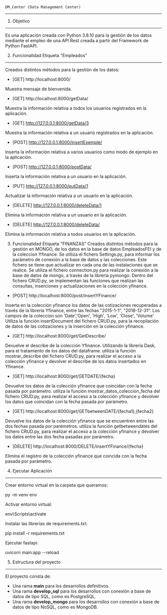 	DM_Center (Data Management Center)
----------------------------------

1. Objetivo
-----------

Es una aplicación creada con Python 3.8.10 para la gestión de los datos mediante el empleo de una API Rest creada a partir del Framework de Python FastAPI.

2. Funcionalidad Etiqueta "Empleados"
------------------

Creados distintos métodos para la gestión de los datos:

* [GET] http://localhost:8000/

Muestra mensaje de bienvenida.

* [GET] http://localhost:8000/getData/

Muestra la información relativa a todos los usuarios registrados en la aplicación.

* [GET] http://127.0.0.1:8000/getData/3

Muestra la información relativa a un usuario registrados en la aplicación.

* [POST] http://127.0.0.1:8000/insertExemple/

Inserta la información relativa a varios usuarios como modo de ejemplo en la aplicación.

* [POST] http://127.0.0.1:8000/postData/

Inserta la información relativa a un usuario en la aplicación.

* [PUT] http://127.0.0.1:8000/putData/1

Actualizar la información relativa a un usuario en la aplicación.

* [DELETE] http://127.0.0.1:8000/deleteData/1

Elimina la información relativa a un usuario en la aplicación.

* [DELETE] http://127.0.0.1:8000/deleteData/

Elimina la información relativa a todos usuarios en la aplicación.


3. Funcionalidad Etiqueta "FINANZAS"
Creados distintos métodos para la gestión en MONGO, de los datos en la base de datos EmpleadosFEI y de la coleccion Yfinance:
Se utiliza el fichero Settings.py, para informar los parámetro de conexión a la base de datos y las colecciones. Este fichero se tiene que actualizar en cada una de las instalaciones que se realice.
Se utiliza el fichero connection.py para realizar la conexión a la base de datos de mongo, a través de la librería pymongo.
Dentro del fichero CRUD.py, se implementan las funciones que realizan las consultas, inserciones y actualizaciones en la colección yfinance.

* [POST] http://localhost:8000/post/insertYFinance/

Inserta en la colección yfinance los datos de las cotizaciones recuperadas a través de la librería Yfinance, entre las fechas "2015-1-1", "2018-12-31".
Los campos de la coleccion son 'Date','Open', 'High', 'Low', 'Close', 'Volume'
Utiliza la función insertDocument del fichero CRUD.py, para la recopilación de datos de las cotizaciones y la inserción en la colección yfinance.


* [GET] http://localhost:8000/get/GetDescribe/

Devuelve el describe de la colección Yfinance. Utilizando la librería Dask, para el tratamiento de los datos del dataframe.
utiliza la función mostrar_describe del fichero CRUD.py, para realizar el acceso a la colección yfinance y devolver el describe de los datos insertados en Yfinance.

* [GET] http://localhost:8000/get/GETDATE/{fecha}

Devuelve los datos de la colección yfinance que coincidan con la fecha pasada por parámetro.
utiliza la función mostrar_datos_coleccion_fecha del fichero CRUD.py, para realizar el acceso a la colección yfinance y devolver los datos que coincidan con la fecha pasada por parámetro.

* [GET] http://localhost:8000/get/GETbetweenDATE/{fecha1},{fecha2}

Devuelve los datos de la colección yfinance que se encuentren entre las dos fechas pasada por parémetros.
utiliza la función getbetweendates del fichero CRUD.py, para realizar el acceso a la colección yfinance y devolver los datos entre las dos fecha pasadas por parámetro.

* [DELETE] http://localhost:8000/DELETE/insertYFinance/{fecha}

Elimina el registro de la colección yfinance que coincida con la fecha pasada por parámetro.


4. Ejecutar Aplicación
----------------------

Crear entorno virtual en la carpeta que queramos:

py -m venv env

Activar entorno virtual:

env\Scripts\activate

Instalar las librerias de requirements.txt:

pip install -r requirements.txt

Ejecutar fastapi:

uvicorn main:app --reload


5. Estructura del proyecto
--------------------------

El proyecto consta de:
* Una rama **main** para los desarrollos definitivos.
* Una rama **develop_sql** para los desarrollos con conexión a base de datos de tipo SQL, como es PostgreSQL.
* Una rama **develop_mongo** para los desarrollos con conexión a base de datos de tipo NoSQL, como es MongoDB.